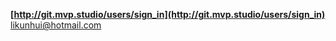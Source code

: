 **[http://git.mvp.studio/users/sign_in](http://git.mvp.studio/users/sign_in)**
likunhui@hotmail.com
